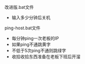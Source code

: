 ﻿改进版.bat文件
- 输入多少分钟后关机


ping-host.bat文件
- 每分钟ping一次老板的IP
- 如果ping不通跳黄字
- 不低于5次ping不通则跳绿字
- 收拾收拾东西准备在老板下班后开溜